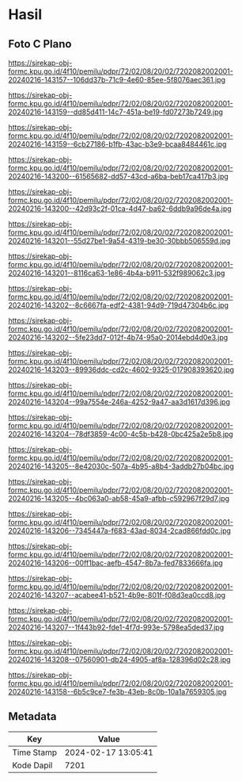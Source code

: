 # Hasil

## Foto C Plano

https://sirekap-obj-formc.kpu.go.id/4f10/pemilu/pdpr/72/02/08/20/02/7202082002001-20240216-143157--106dd37b-71c9-4e60-85ee-5f8076aec361.jpg

https://sirekap-obj-formc.kpu.go.id/4f10/pemilu/pdpr/72/02/08/20/02/7202082002001-20240216-143159--dd85d411-14c7-451a-be19-fd07273b7249.jpg

https://sirekap-obj-formc.kpu.go.id/4f10/pemilu/pdpr/72/02/08/20/02/7202082002001-20240216-143159--6cb27186-b1fb-43ac-b3e9-bcaa8484461c.jpg

https://sirekap-obj-formc.kpu.go.id/4f10/pemilu/pdpr/72/02/08/20/02/7202082002001-20240216-143200--61565682-dd57-43cd-a6ba-beb17ca417b3.jpg

https://sirekap-obj-formc.kpu.go.id/4f10/pemilu/pdpr/72/02/08/20/02/7202082002001-20240216-143200--42d93c2f-01ca-4d47-ba62-6ddb9a96de4a.jpg

https://sirekap-obj-formc.kpu.go.id/4f10/pemilu/pdpr/72/02/08/20/02/7202082002001-20240216-143201--55d27be1-9a54-4319-be30-30bbb506559d.jpg

https://sirekap-obj-formc.kpu.go.id/4f10/pemilu/pdpr/72/02/08/20/02/7202082002001-20240216-143201--8116ca63-1e86-4b4a-b911-532f989062c3.jpg

https://sirekap-obj-formc.kpu.go.id/4f10/pemilu/pdpr/72/02/08/20/02/7202082002001-20240216-143202--8c6667fa-edf2-4381-94d9-719d47304b6c.jpg

https://sirekap-obj-formc.kpu.go.id/4f10/pemilu/pdpr/72/02/08/20/02/7202082002001-20240216-143202--5fe23dd7-012f-4b74-95a0-2014ebd4d0e3.jpg

https://sirekap-obj-formc.kpu.go.id/4f10/pemilu/pdpr/72/02/08/20/02/7202082002001-20240216-143203--89936ddc-cd2c-4602-9325-017908393620.jpg

https://sirekap-obj-formc.kpu.go.id/4f10/pemilu/pdpr/72/02/08/20/02/7202082002001-20240216-143204--99a7554e-246a-4252-9a47-aa3d1617d396.jpg

https://sirekap-obj-formc.kpu.go.id/4f10/pemilu/pdpr/72/02/08/20/02/7202082002001-20240216-143204--78df3859-4c00-4c5b-b428-0bc425a2e5b8.jpg

https://sirekap-obj-formc.kpu.go.id/4f10/pemilu/pdpr/72/02/08/20/02/7202082002001-20240216-143205--8e42030c-507a-4b95-a8b4-3addb27b04bc.jpg

https://sirekap-obj-formc.kpu.go.id/4f10/pemilu/pdpr/72/02/08/20/02/7202082002001-20240216-143205--4bc063a0-ab58-45a9-afbb-c592967f29d7.jpg

https://sirekap-obj-formc.kpu.go.id/4f10/pemilu/pdpr/72/02/08/20/02/7202082002001-20240216-143206--7345447a-f683-43ad-8034-2cad866fdd0c.jpg

https://sirekap-obj-formc.kpu.go.id/4f10/pemilu/pdpr/72/02/08/20/02/7202082002001-20240216-143206--00ff1bac-aefb-4547-8b7a-fed7833666fa.jpg

https://sirekap-obj-formc.kpu.go.id/4f10/pemilu/pdpr/72/02/08/20/02/7202082002001-20240216-143207--acabee41-b521-4b9e-801f-f08d3ea0ccd8.jpg

https://sirekap-obj-formc.kpu.go.id/4f10/pemilu/pdpr/72/02/08/20/02/7202082002001-20240216-143207--1f443b92-fde1-4f7d-993e-5798ea5ded37.jpg

https://sirekap-obj-formc.kpu.go.id/4f10/pemilu/pdpr/72/02/08/20/02/7202082002001-20240216-143208--07560901-db24-4905-af8a-128396d02c28.jpg

https://sirekap-obj-formc.kpu.go.id/4f10/pemilu/pdpr/72/02/08/20/02/7202082002001-20240216-143158--6b5c9ce7-fe3b-43eb-8c0b-10a1a7659305.jpg


## Metadata

| Key        | Value               |
| ---------- | ------------------- |
| Time Stamp | 2024-02-17 13:05:41 |
| Kode Dapil | 7201                |



